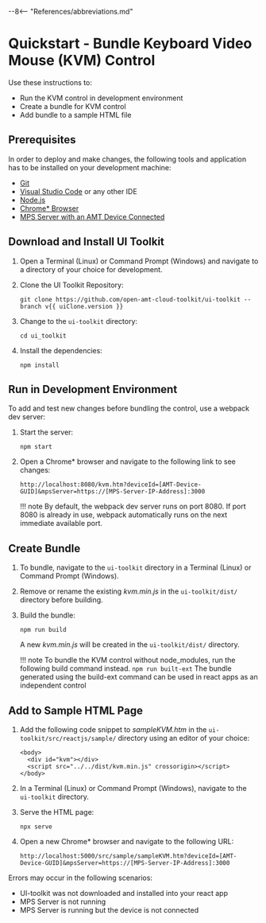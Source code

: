 --8<-- "References/abbreviations.md"
# Quickstart - Bundle Keyboard Video Mouse (KVM) Control

Use these instructions to:

- Run the KVM control in development environment
- Create a bundle for KVM control
- Add bundle to a sample HTML file 

## Prerequisites

In order to deploy and make changes, the following tools and application has to be installed on your development machine:

- [Git](https://git-scm.com/)
- [Visual Studio Code](https://code.visualstudio.com/) or any other IDE 
- [Node.js](https://nodejs.org/)
- [Chrome* Browser](https://www.google.com/chrome)
- [MPS Server with an AMT Device Connected](../../../GetStarted/prerequisites.md)


## Download and Install UI Toolkit

1. Open a Terminal (Linux) or Command Prompt (Windows) and navigate to a directory of your choice for development.

2. Clone the UI Toolkit Repository:
	```
	git clone https://github.com/open-amt-cloud-toolkit/ui-toolkit --branch v{{ uiClone.version }}
	```

3. Change to the `ui-toolkit` directory:
	```
	cd ui_toolkit
	```

4. Install the dependencies:
	```
	npm install
	```

## Run in Development Environment

To add and test new changes before bundling the control, use a webpack dev server:

1. Start the server:
	```
	npm start
	```

2. Open a Chrome* browser and navigate to the following link to see changes:
	```
	http://localhost:8080/kvm.htm?deviceId=[AMT-Device-GUID]&mpsServer=https://[MPS-Server-IP-Address]:3000
	```

	!!! note
		By default, the webpack dev server runs on port 8080. If port 8080 is already in use, webpack automatically runs on the next immediate available port.


## Create Bundle

1. To bundle, navigate to the `ui-toolkit` directory in a Terminal (Linux) or Command Prompt (Windows).

2. Remove or rename the existing *kvm.min.js*  in the `ui-toolkit/dist/` directory before building.

3. Build the bundle:
	```
	npm run build
	```

	A new *kvm.min.js* will be created in the `ui-toolkit/dist/` directory.

	!!! note
		To bundle the KVM control without node_modules, run the following build command instead.
		```
		npm run built-ext
		```
		The bundle generated using the build-ext command can be used in react apps as an independent control


## Add to Sample HTML Page

1. Add the following code snippet to *sampleKVM.htm* in the `ui-toolkit/src/reactjs/sample/` directory using an editor of your choice:

	```
	<body>
	  <div id="kvm"></div>
	  <script src="../../dist/kvm.min.js" crossorigin></script>
	</body>
	```

2. In a Terminal (Linux) or Command Prompt (Windows), navigate to the `ui-toolkit` directory.

3. Serve the HTML page:
	```
	npx serve
	```

4. Open a new Chrome* browser and navigate to the following URL:
	```
	http://localhost:5000/src/sample/sampleKVM.htm?deviceId=[AMT-Device-GUID]&mpsServer=https://[MPS-Server-IP-Address]:3000
	```

Errors may occur in the following scenarios: 

- UI-toolkit was not downloaded and installed into your react app
- MPS Server is not running
- MPS Server is running but the device is not connected

